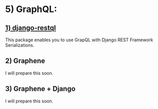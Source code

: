 # 5) GraphQL:







<h2>
	<a href="lessons/1_django_restql.md">
		1) django-restql
	</a>
</h2>
This package enables you to use GrapQL with Django REST Framework 
Serializations.





<h2>
		2) Graphene
</h2>

I will prepare this soon.



<h2>
		3) Graphene + Django
</h2>

I will prepare this soon.






